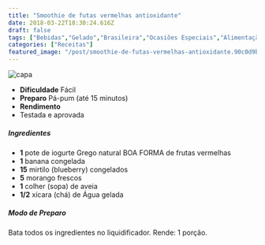 ```yaml
---
title: "Smoothie de futas vermelhas antioxidante"
date: 2018-03-22T18:30:24.616Z
draft: false
tags: ["Bebidas","Gelado","Brasileira","Ocasiões Especiais","Alimentação saudável","Bebidas"]
categories: ["Receitas"]
featured_image: "/post/smoothie-de-futas-vermelhas-antioxidante.90c0d9b7.jpg"
---
```


![capa](/post/smoothie-de-futas-vermelhas-antioxidante.90c0d9b7.jpg)

*   **Dificuldade** Fácil
*   **Preparo** Pá-pum (até 15 minutos)
*   **Rendimento**
*   Testada e aprovada
    

##### Ingredientes

*   **1** pote de iogurte Grego natural BOA FORMA de frutas vermelhas
*   **1** banana congelada
*   **15** mirtilo (blueberry) congelados
*   **5** morango frescos
*   **1** colher (sopa) de aveia
*   **1/2** xícara (chá) de Água gelada

##### Modo de Preparo

Bata todos os ingredientes no liquidificador. Rende: 1 porção.
